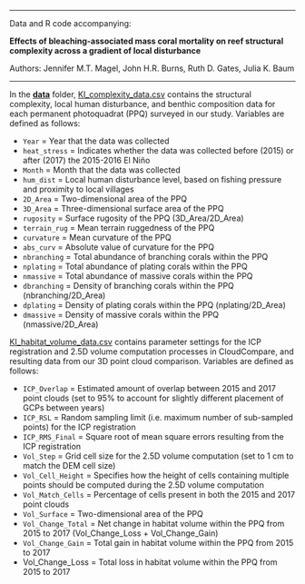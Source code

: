 ****

Data and R code accompanying:

**Effects of bleaching-associated mass coral mortality on reef structural complexity across a gradient of local disturbance**

Authors: Jennifer M.T. Magel, John H.R. Burns, Ruth D. Gates, Julia K. Baum

****

In the **[data](data/)** folder, [KI_complexity_data.csv](data/KI_complexity_data.csv) contains the structural complexity, local human disturbance, and benthic composition data for each permanent photoquadrat (PPQ) surveyed in our study. Variables are defined as follows:

* ```Year``` = Year that the data was collected
* ```heat_stress``` = Indicates whether the data was collected before (2015) or after (2017) the 2015-2016 El Niño
* ```Month``` = Month that the data was collected
* ```hum_dist``` = Local human disturbance level, based on fishing pressure and proximity to local villages
* ```2D_Area``` = Two-dimensional area of the PPQ
* ```3D_Area``` = Three-dimensional surface area of the PPQ
* ```rugosity``` = Surface rugosity of the PPQ (3D_Area/2D_Area)
* ```terrain_rug``` = Mean terrain ruggedness of the PPQ
* ```curvature``` = Mean curvature of the PPQ
* ```abs_curv``` = Absolute value of curvature for the PPQ
* ```nbranching``` = Total abundance of branching corals within the PPQ
* ```nplating``` = Total abundance of plating corals within the PPQ
* ```nmassive``` = Total abundance of massive corals within the PPQ
* ```dbranching``` = Density of branching corals within the PPQ (nbranching/2D_Area)
* ```dplating``` = Density of plating corals within the PPQ (nplating/2D_Area)
* ```dmassive``` = Density of massive corals within the PPQ (nmassive/2D_Area)

[KI_habitat_volume_data.csv](data/KI_habitat_volune_data.csv) contains parameter settings for the ICP registration and 2.5D volume computation processes in CloudCompare, and resulting data from our 3D point cloud comparison. Variables are defined as follows:

* ```ICP_Overlap``` = Estimated amount of overlap between 2015 and 2017 point clouds (set to 95% to account for slightly different placement of GCPs between years)
* ```ICP_RSL``` = Random sampling limit (i.e. maximum number of sub-sampled points) for the ICP registration
* ```ICP_RMS_Final``` = Square root of mean square errors resulting from the ICP registration
* ```Vol_Step``` = Grid cell size for the 2.5D volume computation (set to 1 cm to match the DEM cell size)
* ```Vol_Cell_Height``` = Specifies how the height of cells containing multiple points should be computed during the 2.5D volume computation
* ```Vol_Match_Cells``` = Percentage of cells present in both the 2015 and 2017 point clouds
* ```Vol_Surface``` = Two-dimensional area of the PPQ
* ```Vol_Change_Total``` = Net change in habitat volume within the PPQ from 2015 to 2017 (Vol_Change_Loss + Vol_Change_Gain)
* ```Vol_Change_Gain``` = Total gain in habitat volume within the PPQ from 2015 to 2017
* Vol_Change_Loss = Total loss in habitat volume within the PPQ from 2015 to 2017
